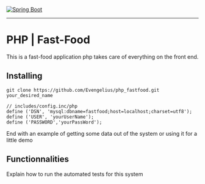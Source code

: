 [![Spring Boot](https://spring.io/images/spring-logo-9146a4d3298760c2e7e49595184e1975.svg)](https://spring.io)

-----------------------------------------------------

# PHP | Fast-Food

This is a fast-food application
php takes care of everything on the front end.


## Installing

```
git clone https://github.com/Evengelius/php_fastfood.git your_desired_name

// includes/config.inc/php
define ('DSN', 'mysql:dbname=fastfood;host=localhost;charset=utf8');
define ('USER', 'yourUserName');
define ('PASSWORD','yourPassWord');
```


End with an example of getting some data out of the system or using it for a little demo

## Functionnalities

Explain how to run the automated tests for this system


